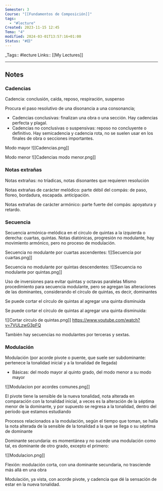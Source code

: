 ```yaml
---
Semester: 3
Course: "[[Fundamentos de Composición]]"
tags:
  - "#lecture"
Created: 2023-11-15 12:45
Tema: "4"
modified: 2024-03-01T13:57:16+01:00
Status: "#🟨"
---
```


\_Tags::  #lecture 
Links:: [[My Lectures]]
___

## Notes

### Cadencias
Cadencia: conclusión, caída, reposo, respiración, suspenso

Procura el paso resolutivo de una disonancia a una consonancia;

- Cadencias conclusivas: finalizan una obra o una sección. Hay cadencias perfecta y plagal.
- Cadencias no conclusivas o suspensivas: reposo no concluyente o definitivo. Hay semicadencia y cadencia rota, no se suelen usar en los finales de obra o secciones importantes.

Modo mayor
![[Cadencias.png]]

Modo menor
![[Cadencias modo menor.png]]

### Notas extrañas
Notas extrañas: no tríadicas, notas disonantes que requieren resolución

Notas extrañas de carácter melódico: parte débil del compás: de paso, floreo, bordadura, escapada. anticipación.

Notas extrañas de carácter armónico: parte fuerte del compás: apoyatura y retardo.

### Secuencia
Secuencia armónica-melódica en el circulo de quintas a la izquierda o derecha: cuartas, quintas. Notas diatónicas, progresión no modulante, hay movimiento armónico, pero no proceso de modulación.

Secuencia no modulante por cuartas ascendentes:
![[Secuencia por cuartas.png]]

Secuencia no modulante por quintas descendentes:
![[Secuencia no modulante por quintas.png]]

Uso de inversiones para evitar quintas y octavas paralelas
Mismo procedimiento para secuencia modulante, pero se agregan las alteraciones de las dominantes, considerando el círculo de quintas, es decir, dominantes

Se puede cortar el círculo de quintas al agregar una quinta disminuida

Se puede cortar el círculo de quintas al agregar una quinta disminuida:

![[Cortar circulo de quintas.png]]
https://www.youtube.com/watch?v=7VULzwG3pFQ

También hay secuencias no modulantes por terceras y sextas.

### Modulación
Modulación (por acorde pivote o puente, que suele ser subdominante: pertenece la tonalidad inicial y a la tonalidad de llegada)

- Básicas: del modo mayor al quinto grado, del modo menor a su modo mayor

![[Modulacion por acordes comunes.png]]

El pivote tiene la sensible de la nueva tonalidad, nota alterada en comparación con la tonalidad inicial, a veces es la alteración de la séptima menor de la dominante, y por supuesto se regresa a la tonalidad, dentro del período que estamos estudiando

Procesos relacionados a la modulación, según el tiempo que toman, se halla la nota alterada de la sensible de la tonalidad a la que se llega o su séptima de dominante

Dominante secundaria: es momentánea y no sucede una modulación como tal, es dominante de otro grado, excepto el primero:

![[Modulacion.png]]

Flexión: modulación corta, con una dominante secundaria, no trasciende más allá en una obra

Modulación, ya vista, con acorde pivote, y cadencia que dé la sensación de estar en la nueva tonalidad.










